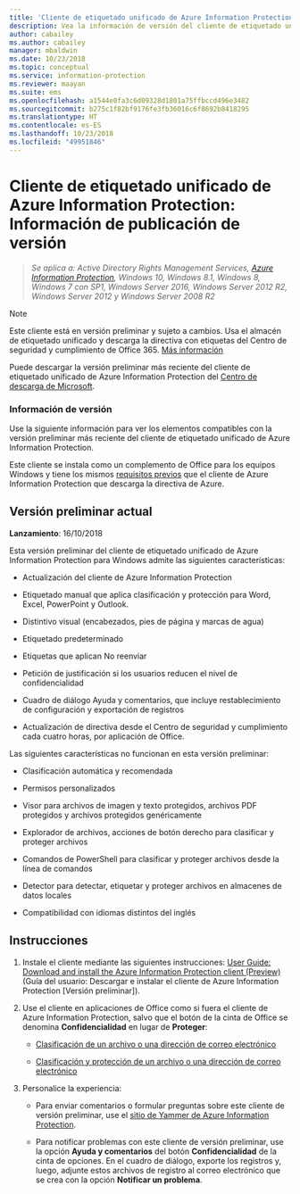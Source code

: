 ```yaml
---
title: 'Cliente de etiquetado unificado de Azure Information Protection: Información de publicación de versión'
description: Vea la información de versión del cliente de etiquetado unificado de Azure Information Protection para Windows.
author: cabailey
ms.author: cabailey
manager: mbaldwin
ms.date: 10/23/2018
ms.topic: conceptual
ms.service: information-protection
ms.reviewer: maayan
ms.suite: ems
ms.openlocfilehash: a1544e0fa3c6d09328d1801a75ffbccd496e3482
ms.sourcegitcommit: b275c1f82bf9176fe3fb36016c6f8692b8418295
ms.translationtype: HT
ms.contentlocale: es-ES
ms.lasthandoff: 10/23/2018
ms.locfileid: "49951846"
---
```

# <a name="azure-information-protection-unified-labeling-client-version-release-information"></a>Cliente de etiquetado unificado de Azure Information Protection: Información de publicación de versión

>*Se aplica a: Active Directory Rights Management Services, [Azure Information Protection](https://azure.microsoft.com/pricing/details/information-protection), Windows 10, Windows 8.1, Windows 8, Windows 7 con SP1, Windows Server 2016, Windows Server 2012 R2, Windows Server 2012 y Windows Server 2008 R2*

> [!NOTE]
> Este cliente está en versión preliminar y sujeto a cambios. Usa el almacén de etiquetado unificado y descarga la directiva con etiquetas del Centro de seguridad y cumplimiento de Office 365. [Más información](/Office365/SecurityCompliance/sensitivity-labels)

Puede descargar la versión preliminar más reciente del cliente de etiquetado unificado de Azure Information Protection del [Centro de descarga de Microsoft](https://www.microsoft.com/en-us/download/details.aspx?id=57440).

### <a name="release-information"></a>Información de versión

Use la siguiente información para ver los elementos compatibles con la versión preliminar más reciente del cliente de etiquetado unificado de Azure Information Protection. 

Este cliente se instala como un complemento de Office para los equipos Windows y tiene los mismos [requisitos previos](../requirements.md) que el cliente de Azure Information Protection que descarga la directiva de Azure.

## <a name="current-preview-version"></a>Versión preliminar actual

**Lanzamiento**: 16/10/2018

Esta versión preliminar del cliente de etiquetado unificado de Azure Information Protection para Windows admite las siguientes características: 

- Actualización del cliente de Azure Information Protection

- Etiquetado manual que aplica clasificación y protección para Word, Excel, PowerPoint y Outlook.

- Distintivo visual (encabezados, pies de página y marcas de agua)

- Etiquetado predeterminado 

- Etiquetas que aplican No reenviar

- Petición de justificación si los usuarios reducen el nivel de confidencialidad

- Cuadro de diálogo Ayuda y comentarios, que incluye restablecimiento de configuración y exportación de registros

- Actualización de directiva desde el Centro de seguridad y cumplimiento cada cuatro horas, por aplicación de Office.

Las siguientes características no funcionan en esta versión preliminar:

- Clasificación automática y recomendada

- Permisos personalizados

- Visor para archivos de imagen y texto protegidos, archivos PDF protegidos y archivos protegidos genéricamente

- Explorador de archivos, acciones de botón derecho para clasificar y proteger archivos

- Comandos de PowerShell para clasificar y proteger archivos desde la línea de comandos

- Detector para detectar, etiquetar y proteger archivos en almacenes de datos locales

- Compatibilidad con idiomas distintos del inglés

## <a name="instructions"></a>Instrucciones

1. Instale el cliente mediante las siguientes instrucciones: [User Guide: Download and install the Azure Information Protection client (Preview)](install-unifiedlabelingclient-app.md) (Guía del usuario: Descargar e instalar el cliente de Azure Information Protection [Versión preliminar]). 

2. Use el cliente en aplicaciones de Office como si fuera el cliente de Azure Information Protection, salvo que el botón de la cinta de Office se denomina **Confidencialidad** en lugar de **Proteger**:
    
    - [Clasificación de un archivo o una dirección de correo electrónico](client-classify.md) 
    
    - [Clasificación y protección de un archivo o una dirección de correo electrónico](client-classify-protect.md)

3. Personalice la experiencia: 
    
    - Para enviar comentarios o formular preguntas sobre este cliente de versión preliminar, use el [sitio de Yammer de Azure Information Protection](https://www.yammer.com/AskIPTeam).
    
    - Para notificar problemas con este cliente de versión preliminar, use la opción **Ayuda y comentarios** del botón **Confidencialidad** de la cinta de opciones. En el cuadro de diálogo, exporte los registros y, luego, adjunte estos archivos de registro al correo electrónico que se crea con la opción **Notificar un problema**. 

